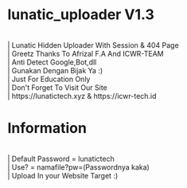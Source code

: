 # lunatic_uploader V1.3
<br> 
| Lunatic Hidden Uploader With Session & 404 Page 
<br>| Greetz Thanks To Afrizal F.A And ICWR-TEAM 
<br>| Anti Detect Google,Bot,dll
<br>| Gunakan Dengan Bijak Ya :) 
<br>| Just For Education Only
<br>| Don't Forget To Visit Our Site
<br>| https://lunatictech.xyz & https://icwr-tech.id

# Information
<br>| Default Password = lunatictech
<br>| Use? = namafile?pw=(Passwordnya kaka) 
<br>| Upload In your Website Target :)


